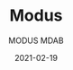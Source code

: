 ---
designer: "Pedrali R&D"
description: "Modus%20is%20a%20new%20innovative%20collection%20of%20upholstered%20modular%20seatings%2C%20designed%20to%20allow%20several%20custom%20made%20solutions%20while%20guaranteeing%20absolute%20flexibility%20during%20assembly%20and%20installation%20phases.%20Back%20to%20back%20corner%20unit%20with%20padded%20seat%20and%20backrest%20in%20polyurethane%20injected%20foam.%20The%20upholstery%20may%20have%20many%20finishes%3A%20smooth%2C%20with%20buttons%2C%20capiton%E9%2C%20with%20horizontal%20or%20vertical%20seams.%20Height%3A%20110%2C%20140%2C%20175%20cm.%20Available%20as%20an%20optional%20a%20laminate%20or%20upholstered%20back%20side%20panel."
image_primary: "img/MODUS_MDAB_140_zoom.jpg"
image_secondary: "../../../images/blank.png"
manufacturer: "Pedrali"
href: "https://www.pedrali.it/en/products/catalog/Seduta-modulare-MODUS-MDAB-00001/"
subtitle: "MODUS MDAB"
tags: 
  - "Pedrali"
  - "Modular Seating"
title: "Modus"
category: "Modular Seating"
slug: "/manufacturers/pedrali/modular-seating/pedrali-r-d-modus"
date: "2021-02-19"
---